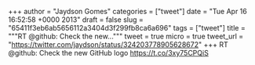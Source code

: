 
+++
author = "Jaydson Gomes"
categories = ["tweet"]
date = "Tue Apr 16 16:52:58 +0000 2013"
draft = false
slug = "65411f3eb6ab5656112a3404d3f299fb8ca6a696"
tags = ["tweet"]
title = """RT @github: Check the new..."""
tweet = true
micro = true
tweet_url = "https://twitter.com/jaydson/status/324203778905628672"
+++
RT @github: Check the new GitHub logo https://t.co/3xy75CPQiS
